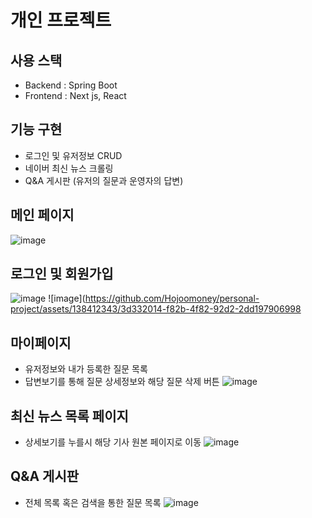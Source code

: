 # 개인 프로젝트
## 사용 스택
- Backend : Spring Boot
- Frontend : Next js, React
## 기능 구현
- 로그인 및 유저정보 CRUD
- 네이버 최신 뉴스 크롤링
- Q&A 게시판 (유저의 질문과 운영자의 답변)
## 메인 페이지
![image](https://github.com/Hojoomoney/personal-project/assets/138412343/f13f6083-b641-4c73-9242-778a13ddfb73)
## 로그인 및 회원가입
![image](https://github.com/Hojoomoney/personal-project/assets/138412343/6d2a8726-5f1b-40f5-be85-d291d3583de0)
![image](https://github.com/Hojoomoney/personal-project/assets/138412343/3d332014-f82b-4f82-92d2-2dd197906998
## 마이페이지
- 유저정보와 내가 등록한 질문 목록
- 답변보기를 통해 질문 상세정보와 해당 질문 삭제 버튼
![image](https://github.com/Hojoomoney/personal-project/assets/138412343/d15511c4-e632-4ef7-b573-95eb3e0ad2c2)
## 최신 뉴스 목록 페이지
- 상세보기를 누를시 해당 기사 원본 페이지로 이동
![image](https://github.com/Hojoomoney/personal-project/assets/138412343/8b4c7c66-0a2e-4ca2-870e-c5a0fde09383)
## Q&A 게시판
- 전체 목록 혹은 검색을 통한 질문 목록
![image](https://github.com/Hojoomoney/personal-project/assets/138412343/c8bcf61f-054a-4edf-ab11-dd937acd4172)
 

